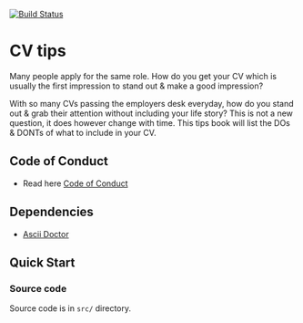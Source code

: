 [![Build Status](https://travis-ci.org/eddiejaoude/book-cv-tips.svg?branch=master)](https://travis-ci.org/eddiejaoude/book-cv-tips)

# CV tips

Many people apply for the same role. How do you get your CV which is usually the first impression to stand out & make a good impression?

With so many CVs passing the employers desk everyday, how do you stand out & grab their attention without including your life story? This is not a new question, it does however change with time. This tips book will list the DOs & DONTs of what to include in your CV.

## Code of Conduct

* Read here [Code of Conduct](CODE_OF_CONDUCT.md)

## Dependencies

* [Ascii Doctor](http://asciidoctor.org)

## Quick Start

### Source code

Source code is in `src/` directory.
